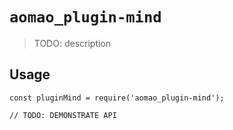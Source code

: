 # `aomao_plugin-mind`

> TODO: description

## Usage

```
const pluginMind = require('aomao_plugin-mind');

// TODO: DEMONSTRATE API
```
